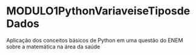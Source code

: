 # MODULO1PythonVariaveiseTiposdeDados
Aplicação dos conceitos básicos de Python em uma questão do ENEM sobre a matemática na área da saúde
